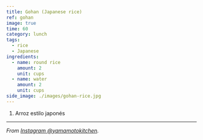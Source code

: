 ```yaml
---
title: Gohan (Japanese rice)
ref: gohan
image: true
time: 60
category: lunch
tags:
  - rice
  - Japanese
ingredients:
  - name: round rice
    amount: 2
    unit: cups
  - name: water
    amount: 2
    unit: cups
side_image: ./images/gohan-rice.jpg
---
```


1. Arroz estilo japonés
---

_From [Instagram @yamamotokitchen](https://www.instagram.com/reel/C6br4_wqA67/?utm_source=ig_web_copy_link&igsh=MzRlODBiNWFlZA==)._

